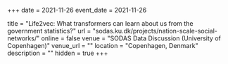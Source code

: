 +++
date = 2021-11-26
event_date = 2021-11-26

title = "Life2vec: What transformers can learn about us from the government statistics?"
url = "sodas.ku.dk/projects/nation-scale-social-networks/"
online = false
venue = "SODAS Data Discussion (University of Copenhagen)"
venue_url = ""
location = "Copenhagen, Denmark"
description = ""
hidden = true
+++

